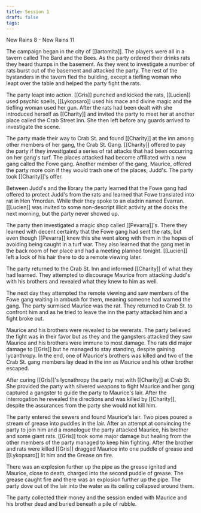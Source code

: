 ```yaml
---
title: Session 1
draft: false
tags:
---
```

New Rains 8 - New Rains 11

The campaign began in the city of [[Iartomita]]. The players were all in a tavern called The Bard and the Bees. As the party ordered their drinks rats they heard thumps in the basement. As they went to investigate a number of rats burst out of the basement and attacked the party. The rest of the bystanders in the tavern fled the building, except a tiefling woman who leapt over the table and helped the party fight the rats. 

The party leapt into action. [[Gris]] punched and kicked the rats, [[Lucien]] used psychic spells, [[Lykopsaro]] used his mace and divine magic and the tiefling woman used her gun. After the rats had been dealt with she introduced herself as [[Charity]] and invited the party to meet her at another place called the Crab Street Inn. She then left before any guards arrived to investigate the scene.

The party made their way to Crab St. and found [[Charity]] at the inn among other members of her gang, the Crab St. Gang. [[Charity]] offered to pay the party if they investigated a series of rat attacks that had been occurring on her gang's turf. The places attacked had become affiliated with a new gang called the Fowe gang. Another member of the gang, Maurice, offered the party more coin if they would trash one of the places, Judd's. The party took [[Charity]]'s offer. 

Between Judd's and the library the party learned that the Fowe gang had offered to protect Judd's from the rats and learned that Fowe translated into rat in Hen Ymordan. While their they spoke to an eladrin named Evarran. [[Lucien]] was invited to some non-descript illicit activity at the docks the next morning, but the party never showed up. 

The party then investigated a magic shop called [[Pevarra]]'s. There they learned with decent certainty that the Fowe gang had sent the rats, but even though [[Pevarra]] knew this she went along with them in the hopes of avoiding being caught in a turf war. They also learned that the gang met in the back room of her place and had a meeting planned tonight. [[Lucien]] left a lock of his hair there to do a remote viewing later. 

The party returned to the Crab St. Inn and informed [[Charity]] of what they had learned. They attempted to discourage Maurice from attacking Judd's with his brothers and revealed what they knew to him as well. 

The next day they attempted the remote viewing and saw members of the Fowe gang waiting in ambush for them, meaning someone had warned the gang. The party surmised Maurice was the rat. They returned to Crab St. to confront him and as he tried to leave the inn the party attacked him and a fight broke out.

Maurice and his brothers were revealed to be wererats. The party believed the fight was in their favor but as they and the gangsters attacked they saw Maurice and his brothers were immune to most damage. The rats did major damage to [[Gris]] but he managed to stay standing, despite gaining lycanthropy. In the end, one of Maurice's brothers was killed and two of the Crab St. gang members lay dead in the inn as Maurice and his other brother escaped. 

After curing [[Gris]]'s lycnathropy the party met with [[Charity]] at Crab St. She provided the party with silvered weapons to fight Maurice and her gang captured a gangster to guide the party to Maurice's lair. After the interrogation he revealed the directions and was killed by [[Charity]], despite the assurances from the party she would not kill him. 

The party entered the sewers and found Maurice's lair. Two pipes poured a stream of grease into puddles in the lair. After an attempt at convincing the party to join him and a monologue the party attacked Maurice, his brother and some giant rats. [[Gris]] took some major damage but healing from the other members of the party managed to keep him fighting. After the brother and rats were killed [[Gris]] dragged Maurice into one puddle of grease and [[Lykopsaro]] lit him and the Grease on fire. 

There was an explosion further up the pipe as the grease ignited and Maurice, close to death, charged into the second puddle of grease. The grease caught fire and there was an explosion further up the pipe. The party dove out of the lair into the water as its ceiling collapsed around them.

The party collected their money and the session ended with Maurice and his brother dead and buried beneath a pile of rubble. 